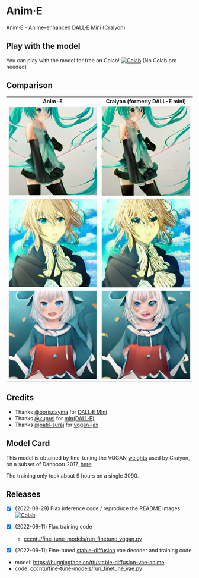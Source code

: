 # Anim·E

Anim·E - Anime-enhanced [DALL·E Mini](https://github.com/borisdayma/dalle-mini) (Craiyon)

## Play with the model

You can play with the model for free on Colab! [![Colab](https://colab.research.google.com/assets/colab-badge.svg)](https://colab.research.google.com/github/cccntu/anim_e/blob/main/app.ipynb) (No Colab pro needed)


## Comparison

| Anim-E              |  Craiyon (formerly DALL-E mini) |
:-------------------------:|:-------------------------:
![](assets/images/hatsune_miku(Anim-E).png)  |  ![](assets/images/hatsune_miku(Craiyon).png)
![](assets/images/violet_evergarden(Anim-E).png)  |  ![](assets/images/violet_evergarden(Craiyon).png)
![](assets/images/vtuber_gawr_gura(Anim-E).png)  |  ![](assets/images/vtuber_gawr_gura(Craiyon).png)

## Credits

* Thanks [@borisdayma](https://github.com/borisdayma) for [DALL·E Mini](https://github.com/borisdayma/dalle-mini)
* Thanks [@kuprel](https://github.com/kuprel) for [min(DALL·E)](https://github.com/kuprel/min-dalle)
* Thanks [@patil-suraj](https://github.com/patil-suraj) for [vqgan-jax](https://github.com/patil-suraj/vqgan-jax)


## Model Card

This model is obtained by fine-tuning the VQGAN [weights](https://huggingface.co/dalle-mini/vqgan_imagenet_f16_16384) used by Craiyon, on a subset of Danbooru2017, [here](https://www.kaggle.com/datasets/mylesoneill/tagged-anime-illustrations)

The training only took about 9 hours on a single 3090.

## Releases

* [x] (2022-08-29) Flax inference code / reproduce the README images [![Colab](https://colab.research.google.com/assets/colab-badge.svg)](https://colab.research.google.com/github/cccntu/anim_e/blob/main/notebooks/generate-readme-images.ipynb)

* [x] (2022-09-11) Flax training code
  - [cccntu/fine-tune-models/run_finetune_vqgan.py](https://github.com/cccntu/fine-tune-models/blob/main/run_finetune_vqgan.py)
* [x] (2022-09-11) Fine-tuned [stable-diffusion](https://github.com/CompVis/stable-diffusion/blob/main/README.md) vae decoder and training code 
- model: https://huggingface.co/ttj/stable-diffusion-vae-anime
- code: [cccntu/fine-tune-models/run_finetune_vae.py](https://github.com/cccntu/fine-tune-models/blob/main/run_finetune_vae.py)
